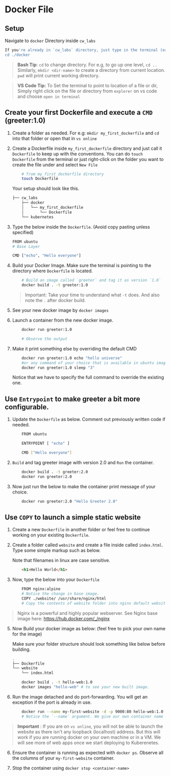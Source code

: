 # Docker File

## Setup

Navigate to `docker` Directory inside `cw_labs`

```bash
If you're already in `cw_labs` directory, just type in the terminal (or use vs code)
cd ./docker
```

> **Bash Tip**: `cd` to change directory. For e.g, to go up one level, `cd ..` Similarly, `mkdir <dir-name>` to create a directory from current location. `pwd` will print current working directory.

> **VS Code Tip:** To Set the terminal to point to location of a file or dir, Simply right click on the file or directory from `explorer` on vs code and choose `open in terminal`

## Create your first Dockerfile and execute a `CMD` (greeter:1.0)

1. Create a folder as needed. For e.g: `mkdir my_first_dockerfile` and `cd` into that folder or open that in `vs online`

2. Create a Dockerfile inside `my_first_dockerfile` directory and just call it `Dockerfile` to keep up with the conventions. You can do `touch Dockerfile` from the terminal or just right-click on the folder you want to create the file under and select `New File`

    ```bash
        # from my_first_dockerfile directory
        touch Dockerfile
    ```    
    
    Your setup should look like this.
    
    ```bash
    ├── cw_labs
        ├── docker
        │   └── my_first_dockerfile
        │       └── Dockerfile
        └── kubernetes
    ```

3. Type the below inside the `Dockerfile`. (Avoid copy pasting unless specified)

    ```bash
    FROM ubuntu 
    # Base Layer

    CMD ["echo", "Hello everyone"]

    ```

4. Build your Docker Image. Make sure the terminal is pointing to the directory where `Dockerfile` is located.    

    ```bash
        # Build an image called `greeter` and tag it as version `1.0`
        docker build . -t greeter:1.0
    ```

    > Important: Take your time to understand what `-t` does. And also note the `.` after docker build. 

5. See your new docker image by `docker images`

6. Launch a container from the new docker image.

    ```bash
        docker run greeter:1.0

        # Observe the output
    ```

7. Make it print something else by overriding the default CMD

    ```bash
        docker run greeter:1.0 echo "hello universe"
        #or any command of your choice that is available in ubuntu image
        docker run greeter:1.0 sleep "3"
    ```
    Notice that we have to specify the full command to override the existing one.

## Use `Entrypoint` to make greeter a bit more configurable.

1. Update the `Dockerfile` as below. Comment out previously written code if needed.

    ```bash
        FROM ubuntu

        ENTRYPOINT [ "echo" ]

        CMD ["Hello everyone"]
    ```

2. `Build` and tag greeter image with version 2.0 and `Run` the container.

    ```bash
        docker build . -t greeter:2.0 
        docker run greeter:2.0
    ```
3. Now just run the below to make the container print message of your choice.

    ```bash
        docker run greeter:2.0 "Hello Greeter 2.0"
    ```

## Use `COPY` to launch a simple static website

1. Create a new `Dockerfile` in another folder or feel free to continue working on your existing `Dockerfile`. 

2. Create a folder called `website` and create a file inside called `index.html`. Type some simple markup such as below.

    Note that filenames in linux are case sensitive. 

    ```html
        <h1>Hello World</h1>
    ```

3. Now, type the below into your `Dockerfile`

    ```bash
        FROM nginx:alpine 
        # Notice the change in base image. 
        COPY ./website/ /usr/share/nginx/html
        # Copy the contents of website folder into nginx default website location
    ```

>Nginx is a powerful and highly popular webserver. See Nginx base image here: https://hub.docker.com/_/nginx

5. Now Build your docker image as below: (feel free to pick your own name for the image)

    Make sure your folder structure should look something like below before building.

    ```bash
    .
    ├── Dockerfile
    └── website
        └── index.html
    ```

    ```bash
        docker build . -t hello-web:1.0
        docker images "hello-web" # to see your new built image. 
    ```

5. Run the image detached and do port-forwarding. You will get an exception if the port is already in use.

    ```bash
        docker run --name my-first-website -d -p 9000:80 hello-web:1.0
        # Notice the `--name` argument. We give our own container name this time.
    ```

> **Important** : If you are on `vs online`, you will not be able to launch the website as there isn't any loopback (localhost) address. But this will work if you are running docker on your own machine or in a VM. We will see more of web apps once we start deploying to Kuberenetes.

6. Ensure the container is running as expected with `docker ps`. Observe all the columns of your `my-first-website` container.

7. Stop the container using `docker stop <container-name>`



